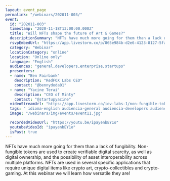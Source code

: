 ```yaml
---
layout: event_page
permalink: "/webinars/202011-003/"
event:
  id: "202011-003"
  timestamp: "2020-11-18T13:00:00.000Z"
  title: "Will NFTs shape the future of Art & Games?"
  descriptionSummary: "NFTs have much more going for them than a lack of fungibility. Non-fungible tokens are used to create verifiable digital scarcity, as well …"
  rsvpEmbedUrl: "https://app.livestorm.co/p/865e984b-d2e6-4123-8127-5fac8560bbe6/form"
  category: "Webinar"
  locationCategory: "online"
  location: "Online only"
  language: "English"
  audiences: "general,developers,enterprise,startups"
  presenters:
  - name: "Ben Fairbank"
    description: "RedFOX Labs CEO"
    contact: "@bennydoda01"
  - name: "Yacine Terai"
    description: "CEO of Minty"
    contact: "@startupyacine"
  videoStreamUrl: "https://app.livestorm.co/iov-labs-1/non-fungible-tokens-whats-behind-intelligent-nfts"
  tags: " idioma-english audiencia-general audiencia-developers audiencia-enterprise audiencia-startups recent"
  image: "/webinars/img/events/event11.jpg"

  recordedVideoUrl: "https://youtu.be/ipayenbEY1o"
  youtubeVideoId: "ipayenbEY1o"
  isPast: true
---
```



NFTs have much more going for them than a lack of fungibility.
Non-fungible tokens are used to create verifiable digital scarcity, as well as digital ownership, and the possibility of asset interoperability across multiple platforms. NFTs are used in several specific applications that require unique digital items like crypto art, crypto-collectibles and crypto-gaming.
At this webinar we will learn how versatile they are!

